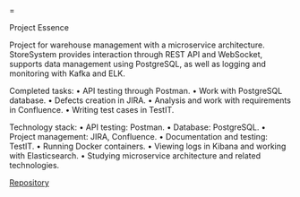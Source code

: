 =

Project Essence

Project for warehouse management with a microservice architecture. StoreSystem provides interaction through REST API and WebSocket, supports data management using PostgreSQL, as well as logging and monitoring with Kafka and ELK.

Completed tasks:
	•	API testing through Postman.
	•	Work with PostgreSQL database.
	•	Defects creation in JIRA.
	•	Analysis and work with requirements in Confluence.
	•	Writing test cases in TestIT.

Technology stack:
	•	API testing: Postman.
	•	Database: PostgreSQL.
	•	Project management: JIRA, Confluence.
	•	Documentation and testing: TestIT.
	•	Running Docker containers.
	•	Viewing logs in Kibana and working with Elasticsearch.
	•	Studying microservice architecture and related technologies.

[Repository](https://github.com/meshkovQA/StoreSystem)

